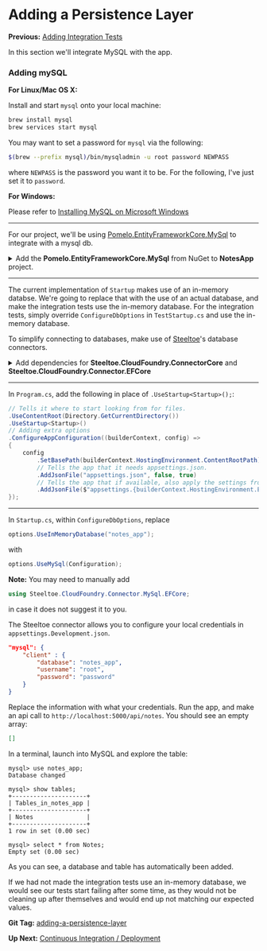 # Adding a Persistence Layer

**Previous:** [Adding Integration Tests](../adding-integration-tests)

In this section we'll integrate MySQL with the app.

### Adding mySQL

**For Linux/Mac OS X:**

Install and start `mysql` onto your local machine:
```bash
brew install mysql
brew services start mysql
```
You may want to set a password for `mysql` via the following:
```bash
$(brew --prefix mysql)/bin/mysqladmin -u root password NEWPASS
```
where `NEWPASS` is the password you want it to be. For the following, I've just set it to `password`.

**For Windows:**

Please refer to [Installing MySQL on Microsoft Windows](https://dev.mysql.com/doc/refman/8.0/en/windows-installation.html)

***

For our project, we'll be using [Pomelo.EntityFrameworkCore.MySql](https://github.com/PomeloFoundation/Pomelo.EntityFrameworkCore.MySql) to integrate with a mysql db.

<details>
  <summary>Add the <b>Pomelo.EntityFrameworkCore.MySql</b> from NuGet to <b>NotesApp</b> project.</summary>
  <a href="pomelo-dependency.png" target="_blank">
    ![pomelo-dependency.png](pomelo-dependency.png)
  </a>
</details>

***

The current implementation of `Startup` makes use of an in-memory databse. We're going to replace that with the use of an actual database, and make the integration tests use the in-memory database. For the integration tests, simply override `ConfigureDbOptions` in `TestStartup.cs` and use the in-memory database.

To simplify connecting to databases, make use of [Steeltoe](http://steeltoe.io/)'s database connectors.

<details>
    <summary>Add dependencies for <b>Steeltoe.CloudFoundry.ConnectorCore</b> and <b>Steeltoe.CloudFoundry.Connector.EFCore</b></summary>
    <a href="steeltoe-mysql-connector.png" target="_blank">
        ![steeltoe-mysql-connector.png](steeltoe-mysql-connector.png)
    </a>
</details>

***

In `Program.cs`, add the following in place of `.UseStartup<Startup>();`:
```c#
// Tells it where to start looking from for files.
.UseContentRoot(Directory.GetCurrentDirectory())
.UseStartup<Startup>()
// Adding extra options
.ConfigureAppConfiguration((builderContext, config) =>
{
    config
        .SetBasePath(builderContext.HostingEnvironment.ContentRootPath)
        // Tells the app that it needs appsettings.json.
        .AddJsonFile("appsettings.json", false, true)
        // Tells the app that if available, also apply the settings from the matching environment based settings file.
        .AddJsonFile($"appsettings.{builderContext.HostingEnvironment.EnvironmentName}.json", true);
});
```

***

In `Startup.cs`, within `ConfigureDbOptions`, replace
```c#
options.UseInMemoryDatabase("notes_app");
```
with
```c#
options.UseMySql(Configuration);
```

**Note:** You may need to manually add
```c#
using Steeltoe.CloudFoundry.Connector.MySql.EFCore;
```
in case it does not suggest it to you.

The Steeltoe connector allows you to configure your local credentials in `appsettings.Development.json`.
```json
"mysql": {
    "client" : {
        "database": "notes_app",
        "username": "root",
        "password": "password"
    }
}
```
Replace the information with what your credentials. Run the app, and make an api call to `http://localhost:5000/api/notes`. You should see an empty array:
```json
[]
```

In a terminal, launch into MySQL and explore the table:
```
mysql> use notes_app;
Database changed

mysql> show tables;
+---------------------+
| Tables_in_notes_app |
+---------------------+
| Notes               |
+---------------------+
1 row in set (0.00 sec)

mysql> select * from Notes;
Empty set (0.00 sec)
```

As you can see, a database and table has automatically been added.

If we had not made the integration tests use an in-memory database, we would see our tests start failing after some time, as they would not be cleaning up after themselves and would end up not matching our expected values.

**Git Tag:** [adding-a-persistence-layer](https://github.com/xtreme-steve-elliott/NotesApp/tree/adding-a-persistence-layer)

**Up Next:** [Continuous Integration / Deployment](/workshop/#continuous-integration-deployment)

